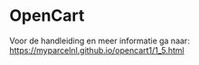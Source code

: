 # OpenCart
Voor de handleiding en meer informatie ga naar: 
https://myparcelnl.github.io/opencart1/1_5.html